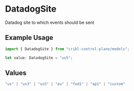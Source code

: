# DatadogSite

Datadog site to which events should be sent

## Example Usage

```typescript
import { DatadogSite } from "cribl-control-plane/models";

let value: DatadogSite = "us5";
```

## Values

```typescript
"us" | "us3" | "us5" | "eu" | "fed1" | "ap1" | "custom"
```